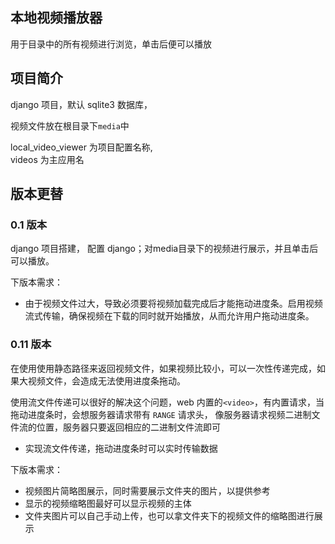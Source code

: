 ## 本地视频播放器

用于目录中的所有视频进行浏览，单击后便可以播放

## 项目简介

django 项目，默认 sqlite3 数据库， 

视频文件放在根目录下`media`中

local_video_viewer 为项目配置名称,  
videos 为主应用名

## 版本更替

### 0.1 版本

django 项目搭建， 配置 django；对media目录下的视频进行展示，并且单击后可以播放。

下版本需求：

- 由于视频文件过大，导致必须要将视频加载完成后才能拖动进度条。启用视频流式传输，确保视频在下载的同时就开始播放，从而允许用户拖动进度条。

### 0.11 版本

在使用使用静态路径来返回视频文件，如果视频比较小，可以一次性传递完成，如果大视频文件，会造成无法使用进度条拖动。

使用流文件传递可以很好的解决这个问题，web 内置的`<video>`，有内置请求，当拖动进度条时，会想服务器请求带有 `RANGE` 请求头， 像服务器请求视频二进制文件流的位置，服务器只要返回相应的二进制文件流即可

- 实现流文件传递，拖动进度条时可以实时传输数据

下版本需求：

- 视频图片简略图展示，同时需要展示文件夹的图片，以提供参考
- 显示的视频缩略图最好可以显示视频的主体
- 文件夹图片可以自己手动上传，也可以拿文件夹下的视频文件的缩略图进行展示